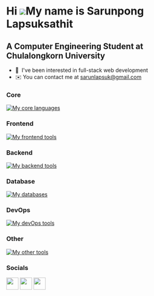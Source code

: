 Hi ![](https://user-images.githubusercontent.com/18350557/176309783-0785949b-9127-417c-8b55-ab5a4333674e.gif)My name is Sarunpong Lapsuksathit
==============================================================================================================================================

A Computer Engineering Student at Chulalongkorn University
----------------------------------------------------------

* 🤝  I've been interested in full-stack web development
* ✉️  You can contact me at [sarunlapsuk@gmail.com](mailto:sarunlapsuk@gmail.com)

### Core

[![My core languages](https://skillicons.dev/icons?i=ts,js,py,cpp,java,dart&theme=light)](https://skillicons.dev)
  
### Frontend

[![My frontend tools](https://skillicons.dev/icons?i=nextjs,angular,tailwind,flutter&theme=light)](https://skillicons.dev)

### Backend

[![My backend tools](https://skillicons.dev/icons?i=express,postman,prisma&theme=light)](https://skillicons.dev)

### Database

[![My databases](https://skillicons.dev/icons?i=mongodb,mysql,postgres&theme=light)](https://skillicons.dev)

### DevOps

[![My devOps tools](https://skillicons.dev/icons?i=docker,terraform&theme=light)](https://skillicons.dev)

### Other

[![My other tools](https://skillicons.dev/icons?i=git,photoshop,figma,wordpress&theme=light)](https://skillicons.dev)

### Socials

<p align="left"> <a href="https://discord.com/users/_sarunnutto" target="_blank" rel="noreferrer"><img src="https://raw.githubusercontent.com/danielcranney/readme-generator/main/public/icons/socials/discord.svg" width="32" height="32" /></a> <a href="http://www.instagram.com/_sarunnutto" target="_blank" rel="noreferrer"><img src="https://raw.githubusercontent.com/danielcranney/readme-generator/main/public/icons/socials/instagram.svg" width="32" height="32" /></a> <a href="https://www.linkedin.com/in/sarunponglapsuksathit" target="_blank" rel="noreferrer"><img src="https://raw.githubusercontent.com/danielcranney/readme-generator/main/public/icons/socials/linkedin.svg" width="32" height="32" /></a></p>
